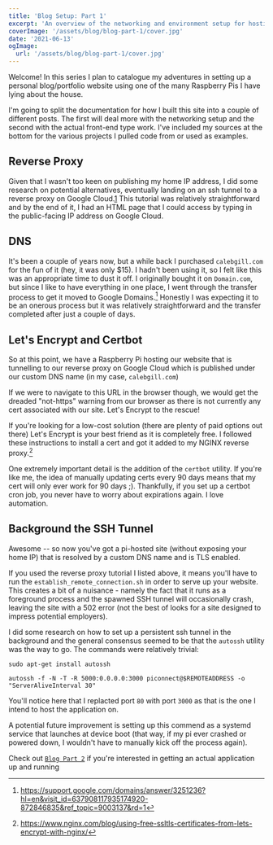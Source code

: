 ```yaml
---
title: 'Blog Setup: Part 1'
excerpt: 'An overview of the networking and environment setup for hosting a Next.js blog app on a Raspberry Pi'
coverImage: '/assets/blog/blog-part-1/cover.jpg'
date: '2021-06-13'
ogImage:
  url: '/assets/blog/blog-part-1/cover.jpg'
---
```


Welcome! In this series I plan to catalogue my adventures in setting up a personal blog/portfolio website using one of the many Raspberry Pis I have lying about the house.

I'm going to split the documentation for how I built this site into a couple of different posts. The first will deal more with the networking setup and the second with the actual front-end type work. I've included my sources at the bottom for the various projects I pulled code from or used as examples.

## Reverse Proxy
Given that I wasn't too keen on publishing my home IP address, I did some research on potential alternatives, eventually landing on an ssh tunnel to a reverse proxy on Google Cloud.[1] This tutorial was relatively straightforward and by the end of it, I had an HTML page that I could access by typing in the public-facing IP address on Google Cloud. 

## DNS
It's been a couple of years now, but a while back I purchased `calebgill.com` for the fun of it (hey, it was only $15). I hadn't been using it, so I felt like this was an appropriate time to dust it off. I originally bought it on `Domain.com`, but since I like to have everything in one place, I went through the transfer process to get it moved to Google Domains.[^2] Honestly I was expecting it to be an onerous process but it was relatively straightforward and the transfer completed after just a couple of days. 

## Let's Encrypt and Certbot
So at this point, we have a Raspberry Pi hosting our website that is tunnelling to our reverse proxy on Google Cloud which is published under our custom DNS name (in my case, `calebgill.com`)

If we were to navigate to this URL in the browser though, we would get the dreaded "not-https" warning from our browser as there is not currently any cert associated with our site. Let's Encrypt to the rescue! 

If you're looking for a low-cost solution (there are plenty of paid options out there) Let's Encrypt is your best friend as it is completely free. I followed these instructions to install a cert and got it added to my NGINX reverse proxy.[^3]

One extremely important detail is the addition of the `certbot` utility. If you're like me, the idea of manually updating certs every 90 days means that my cert will only ever work for 90 days ;). Thankfully, if you set up a certbot cron job, you never have to worry about expirations again. I love automation. 

## Background the SSH Tunnel
Awesome -- so now you've got a pi-hosted site (without exposing your home IP) that is resolved by a custom DNS name and is TLS enabled.

If you used the reverse proxy tutorial I listed above, it means you'll have to run the  `establish_remote_connection.sh` in order to serve up your website. This creates a bit of a nuisance - namely the fact that it runs as a foreground process and the spawned SSH tunnel will occasionally crash, leaving the site with a 502 error (not the best of looks for a site designed to impress potential employers). 

I did some research on how to set up a persistent ssh tunnel in the background and the general consensus seemed to be that the `autossh` utility was the way to go. The commands  were relatively trivial: 

```sudo apt-get install autossh```

```autossh -f -N -T -R 5000:0.0.0.0:3000 piconnect@$REMOTEADDRESS -o "ServerAliveInterval 30" ```

You'll notice here that I replacted port `80` with port `3000` as that is the one I intend to host the application on. 

A potential future improvement is setting up this commend as a systemd service that launches at device boot (that way, if my pi ever crashed or powered down, I wouldn't have to manually kick off the process again).

Check out [`Blog Part 2`](/posts/blog-part-2) if you're interested in getting an actual application up and running


[1]: https://www.tomshardware.com/how-to/host-public-website-raspberry-pi
[^2]: https://support.google.com/domains/answer/3251236?hl=en&visit_id=637908117935174920-872846835&ref_topic=9003137&rd=1
[^3]: https://www.nginx.com/blog/using-free-ssltls-certificates-from-lets-encrypt-with-nginx/
